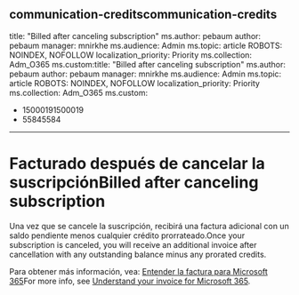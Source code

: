 <a name="communication-credits"></a><span data-ttu-id="13259-101">communication-credits</span><span class="sxs-lookup"><span data-stu-id="13259-101">communication-credits</span></span>
---
<span data-ttu-id="13259-102">title: "Billed after canceling subscription" ms.author: pebaum author: pebaum manager: mnirkhe ms.audience: Admin ms.topic: article ROBOTS: NOINDEX, NOFOLLOW localization_priority: Priority ms.collection: Adm_O365 ms.custom:</span><span class="sxs-lookup"><span data-stu-id="13259-102">title: "Billed after canceling subscription" ms.author: pebaum author: pebaum manager: mnirkhe ms.audience: Admin ms.topic: article ROBOTS: NOINDEX, NOFOLLOW localization_priority: Priority ms.collection: Adm_O365 ms.custom:</span></span>
- <span data-ttu-id="13259-103">1500019</span><span class="sxs-lookup"><span data-stu-id="13259-103">1500019</span></span>
- <span data-ttu-id="13259-104">5584</span><span class="sxs-lookup"><span data-stu-id="13259-104">5584</span></span>
---

# <a name="billed-after-canceling-subscription"></a><span data-ttu-id="13259-105">Facturado después de cancelar la suscripción</span><span class="sxs-lookup"><span data-stu-id="13259-105">Billed after canceling subscription</span></span>

<span data-ttu-id="13259-106">Una vez que se cancele la suscripción, recibirá una factura adicional con un saldo pendiente menos cualquier crédito prorrateado.</span><span class="sxs-lookup"><span data-stu-id="13259-106">Once your subscription is canceled, you will receive an additional invoice after cancellation with any outstanding balance minus any prorated credits.</span></span>

<span data-ttu-id="13259-107">Para obtener más información, vea: [Entender la factura para Microsoft 365](https://docs.microsoft.com/microsoft-365/commerce/billing-and-payments/understand-your-invoice2)</span><span class="sxs-lookup"><span data-stu-id="13259-107">For more info, see [Understand your invoice for Microsoft 365](https://docs.microsoft.com/microsoft-365/commerce/billing-and-payments/understand-your-invoice2).</span></span>
